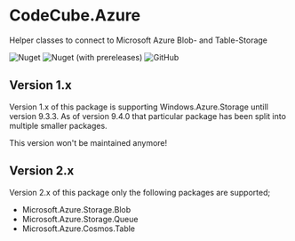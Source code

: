 # CodeCube.Azure
Helper classes to connect to Microsoft Azure Blob- and Table-Storage

![Nuget](https://img.shields.io/nuget/dt/CodeCube.Azure.Storage?style=for-the-badge)
![Nuget (with prereleases)](https://img.shields.io/nuget/vpre/CodeCube.Azure.Storage?style=for-the-badge)
![GitHub](https://img.shields.io/github/license/roblohmann/CodeCube.Azure.Storage?style=for-the-badge)

## Version 1.x
Version 1.x of this package is supporting Windows.Azure.Storage untill version 9.3.3. As of version 9.4.0 that particular package has been split into multiple smaller packages.

This version won't be maintained anymore!

## Version 2.x
Version 2.x of this package only the following packages are supported;

- Microsoft.Azure.Storage.Blob
- Microsoft.Azure.Storage.Queue
- Microsoft.Azure.Cosmos.Table
